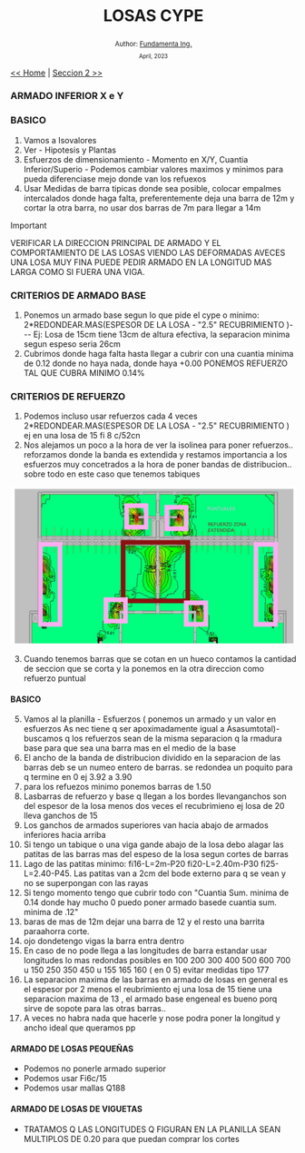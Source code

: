 <div align="center">


  <h1> LOSAS CYPE</h1>
  

  <sub>Author:
  <a href="" target="_blank">Fundamenta Ing.</a><br>
  <small> April, 2023</small>
  </sub>
</div>

[<< Home](https://github.com/FUNDAMENTA-ING/FUNDAMENTA-DOC/blob/main/README.md) | [Seccion 2 >>](https://github.com/FUNDAMENTA-ING/FUNDAMENTA-DOC/blob/main/README.md)

### ARMADO INFERIOR X e Y 

### BASICO
1. Vamos a Isovalores
2. Ver - Hipotesis y Plantas
3. Esfuerzos de dimensionamiento - Momento en X/Y, Cuantia Inferior/Superio - Podemos cambiar valores maximos y minimos para pueda diferenciase mejo donde van los refuexos
4. Usar Medidas de barra tipicas donde sea posible, colocar  empalmes intercalados donde haga falta, preferentemente deja una barra de 12m y cortar la otra barra, no usar dos  barras de 7m para llegar a 14m
> [!IMPORTANT]  
> VERIFICAR LA DIRECCION PRINCIPAL DE ARMADO Y EL COMPORTAMIENTO DE LAS LOSAS VIENDO LAS DEFORMADAS AVECES UNA LOSA MUY FINA PUEDE PEDIR ARMADO EN LA LONGITUD MAS LARGA COMO SI FUERA UNA VIGA.
   

### CRITERIOS DE ARMADO BASE
1. Ponemos un armado base segun lo que pide el cype o minimo: 2*REDONDEAR.MAS(ESPESOR DE LA LOSA - "2.5" RECUBRIMIENTO )--- Ej: Losa de 15cm tiene 13cm de altura efectiva, la separacion minima segun espeso seria 26cm 
2. Cubrimos donde haga falta hasta llegar a cubrir con una cuantia minima de 0.12 donde no haya nada, donde haya +0.00 PONEMOS REFUERZO TAL QUE CUBRA MINIMO 0.14%

### CRITERIOS DE REFUERZO

1. Podemos incluso usar refuerzos cada 4 veces 2*REDONDEAR.MAS(ESPESOR DE LA LOSA - "2.5" RECUBRIMIENTO ) ej en una losa de 15 fi 8 c/52cn
2. Nos alejamos un poco a la hora de ver la isolinea para poner refuerzos.. reforzamos donde la banda es extendida y restamos importancia a los esfuerzos muy concetrados  a la hora de poner bandas de distribucion.. sobre todo en este caso que tenemos tabiques


<p align="center">
  <img src="../IMG/LOSAS/LOSAS1.jpg" alt="LOSAS1" width="700" />
</p>

3. Cuando tenemos barras que se cotan en un hueco contamos la cantidad de seccion que se corta y la ponemos en la otra direccion como refuerzo puntual

#### BASICO
5. Vamos al la planilla - Esfuerzos ( ponemos un armado y un valor en esfuerzos As nec tiene q ser apoximadamente igual a Asasumtotal)-buscamos q los refuerzos sean de la misma separacion q la rmadura base para que sea una barra mas en el medio de la base
6. El ancho de la banda de distribucion dividido en la separacion de las barras deb se un numeo entero de barras. se redondea un poquito para q termine en 0 ej 3.92 a 3.90
7. para los refuezos minimo ponemos barras de 1.50
8. Lasbarras de refuerzo y base q llegan  a los bordes llevanganchos son del espesor de la losa menos dos veces el recubrimieno ej losa de 20 lleva ganchos de 15
9. Los ganchos de armados superiores van hacia abajo de armados inferiores hacia arriba
10. Si tengo un tabique o una viga gande abajo de la losa debo alagar las patitas de las barras mas del espeso de la losa segun cortes de barras
11. Lago de las patitas  minimo: fi16-L=2m-P20 fi20-L=2.40m-P30 fi25-L=2.40-P45. Las patitas van  a 2cm del bode externo para q se vean y no se superpongan con las rayas
12. Si tengo momento tengo que cubrir todo con "Cuantia Sum. minima de 0.14 donde hay mucho 0 puedo poner armado basede cuantia sum. minima de .12"
13. baras de mas de 12m dejar una barra de 12 y el resto una barrita paraahorra corte.
14. ojo dondetengo vigas la barra entra dentro
15. En caso de no pode llega a las longitudes de barra estandar usar longitudes lo mas redondas posibles en 100 200 300 400 500 600 700 u 150 250 350 450  u 155 165 160 ( en 0 5) evitar medidas tipo 177
16. La separacion maxima  de las barras en armado de losas en general es el espesor  por 2 menos el reubrimiento  ej una losa de 15 tiene una separacion maxima de 13 , el armado base engeneal es bueno porq sirve de sopote para las otras barras..
17. A veces no habra nada que hacerle y  nose podra poner la longitud y ancho ideal que queramos
    pp
    
#### ARMADO DE LOSAS PEQUEÑAS
 - Podemos no ponerle armado superior
 - Podemos usar Fi6c/15
 - Podemos usar mallas Q188

#### ARMADO DE LOSAS DE VIGUETAS
 - TRATAMOS Q LAS LONGITUDES Q FIGURAN EN LA PLANILLA SEAN MULTIPLOS DE 0.20 para que puedan comprar los cortes
    
